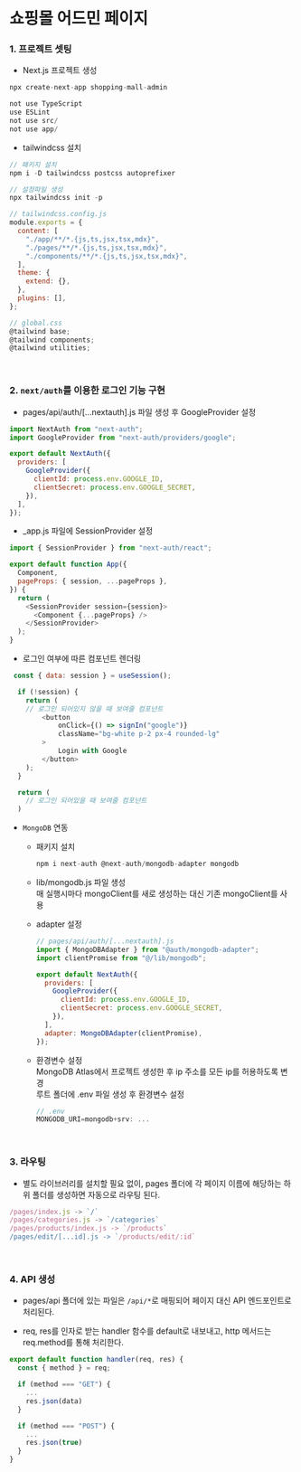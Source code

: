 # 쇼핑몰 어드민 페이지

### 1. 프로젝트 셋팅

- Next.js 프로젝트 생성

```js
npx create-next-app shopping-mall-admin

not use TypeScript
use ESLint
not use src/
not use app/
```

- tailwindcss 설치

```js
// 패키지 설치
npm i -D tailwindcss postcss autoprefixer

// 설정파일 생성
npx tailwindcss init -p

// tailwindcss.config.js
module.exports = {
  content: [
    "./app/**/*.{js,ts,jsx,tsx,mdx}",
    "./pages/**/*.{js,ts,jsx,tsx,mdx}",
    "./components/**/*.{js,ts,jsx,tsx,mdx}",
  ],
  theme: {
    extend: {},
  },
  plugins: [],
};

// global.css
@tailwind base;
@tailwind components;
@tailwind utilities;
```

</br>

### 2. `next/auth`를 이용한 로그인 기능 구현

- pages/api/auth/[...nextauth].js 파일 생성 후 GoogleProvider 설정

```js
import NextAuth from "next-auth";
import GoogleProvider from "next-auth/providers/google";

export default NextAuth({
  providers: [
    GoogleProvider({
      clientId: process.env.GOOGLE_ID,
      clientSecret: process.env.GOOGLE_SECRET,
    }),
  ],
});
```

- \_app.js 파일에 SessionProvider 설정

```js
import { SessionProvider } from "next-auth/react";

export default function App({
  Component,
  pageProps: { session, ...pageProps },
}) {
  return (
    <SessionProvider session={session}>
      <Component {...pageProps} />
    </SessionProvider>
  );
}
```

- 로그인 여부에 따른 컴포넌트 렌더링

```js
 const { data: session } = useSession();

  if (!session) {
    return (
    // 로그인 되어있지 않을 때 보여줄 컴포넌트
        <button
            onClick={() => signIn("google")}
            className="bg-white p-2 px-4 rounded-lg"
        >
            Login with Google
        </button>
    );
  }

  return (
    // 로그인 되어있을 때 보여줄 컴포넌트
  )
```

- `MongoDB` 연동

  - 패키지 설치

    ```js
    npm i next-auth @next-auth/mongodb-adapter mongodb
    ```

  - lib/mongodb.js 파일 생성  
    매 실행시마다 mongoClient를 새로 생성하는 대신 기존 mongoClient를 사용

  - adapter 설정

    ```js
    // pages/api/auth/[...nextauth].js
    import { MongoDBAdapter } from "@auth/mongodb-adapter";
    import clientPromise from "@/lib/mongodb";

    export default NextAuth({
      providers: [
        GoogleProvider({
          clientId: process.env.GOOGLE_ID,
          clientSecret: process.env.GOOGLE_SECRET,
        }),
      ],
      adapter: MongoDBAdapter(clientPromise),
    });
    ```

  - 환경변수 설정  
    MongoDB Atlas에서 프로젝트 생성한 후 ip 주소를 모든 ip를 허용하도록 변경  
    루트 폴더에 .env 파일 생성 후 환경변수 설정

    ```js
    // .env
    MONGODB_URI=mongodb+srv: ...
    ```

</br>

### 3. 라우팅

- 별도 라이브러리를 설치할 필요 없이, pages 폴더에 각 페이지 이름에 해당하는 하위 폴더를 생성하면 자동으로 라우팅 된다.

```js
/pages/index.js -> `/`
/pages/categories.js -> `/categories`
/pages/products/index.js -> `/products`
/pages/edit/[...id].js -> `/products/edit/:id`
```

</br>

### 4. API 생성

- pages/api 폴더에 있는 파일은 `/api/*`로 매핑되어 페이지 대신 API 엔드포인트로 처리된다.

- req, res를 인자로 받는 handler 함수를 default로 내보내고, http 메서드는 req.method를 통해 처리한다.

```js
export default function handler(req, res) {
  const { method } = req;

  if (method === "GET") {
    ...
    res.json(data)
  }

  if (method === "POST") {
    ...
    res.json(true)
  }
}
```
